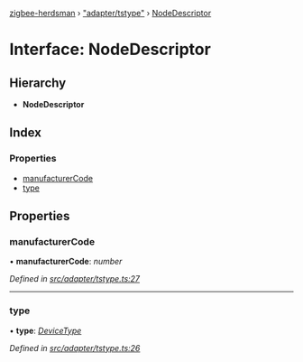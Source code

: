 [zigbee-herdsman](../README.md) › ["adapter/tstype"](../modules/_adapter_tstype_.md) › [NodeDescriptor](_adapter_tstype_.nodedescriptor.md)

# Interface: NodeDescriptor

## Hierarchy

* **NodeDescriptor**

## Index

### Properties

* [manufacturerCode](_adapter_tstype_.nodedescriptor.md#manufacturercode)
* [type](_adapter_tstype_.nodedescriptor.md#type)

## Properties

###  manufacturerCode

• **manufacturerCode**: *number*

*Defined in [src/adapter/tstype.ts:27](https://github.com/Koenkk/zigbee-herdsman/blob/632e6e4/src/adapter/tstype.ts#L27)*

___

###  type

• **type**: *[DeviceType](../modules/_adapter_tstype_.md#devicetype)*

*Defined in [src/adapter/tstype.ts:26](https://github.com/Koenkk/zigbee-herdsman/blob/632e6e4/src/adapter/tstype.ts#L26)*
